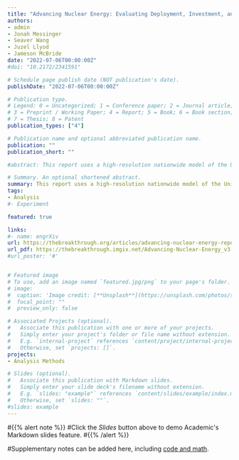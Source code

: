 ```yaml
---
title: "Advancing Nuclear Energy: Evaluating Deployment, Investment, and Impact in America's Clean Energy Future"
authors:  
- admin
- Jonah Messinger
- Seaver Wang
- Juzel Llyod
- Jameson McBride
date: "2022-07-06T00:00:00Z"
#doi: "10.2172/2341591"

# Schedule page publish date (NOT publication's date).
publishDate: "2022-07-06T00:00:00Z"

# Publication type.
# Legend: 0 = Uncategorized; 1 = Conference paper; 2 = Journal article;
# 3 = Preprint / Working Paper; 4 = Report; 5 = Book; 6 = Book section;
# 7 = Thesis; 8 = Patent
publication_types: ["4"]

# Publication name and optional abbreviated publication name.
publication: ""
publication_short: ""

#abstract: This report uses a high-resolution nationwide model of the United States electricity sector to demonstrate how advanced nuclear reactors might play a major role in a least-cost plan to transition the power grid entirely to clean energy sources by 2050, assuming that the first advanced reactors are available for deployment by 2030. A range of input assumptions were developed to encompass uncertainty in cost and learning rates to estimate the outer bounds of potential future deployment. Across these scenarios, the model chooses to deploy a large quantity of advanced nuclear power plants. Even in the case that first-of-a-kind advanced reactors are deployed at the high end of current cost estimates and benefit from very little technological learning as additional units are deployed, advanced nuclear captures a significant share of future electricity generation. This finding indicates that advanced nuclear energy technology provides important and extremely valuable benefits to the electricity system.

# Summary. An optional shortened abstract.
summary: This report uses a high-resolution nationwide model of the United States electricity sector to demonstrate how advanced nuclear reactors might play a major role in a least-cost plan to transition the power grid entirely to clean energy sources by 2050.
tags:
- Analysis 
#- Experiment

featured: true

links:
#- name: engrXiv
url: https://thebreakthrough.org/articles/advancing-nuclear-energy-report
url_pdf: https://thebreakthrough.imgix.net/Advancing-Nuclear-Energy_v3-compressed.pdf
#url_poster: '#'


# Featured image
# To use, add an image named `featured.jpg/png` to your page's folder. 
# image: 
#  caption: 'Image credit: [**Unsplash**](https://unsplash.com/photos/s9CC2SKySJM)'
#  focal_point: ""
#  preview_only: false

# Associated Projects (optional).
#   Associate this publication with one or more of your projects.
#   Simply enter your project's folder or file name without extension.
#   E.g. `internal-project` references `content/project/internal-project/index.md`.
#   Otherwise, set `projects: []`.
projects:
- Analysis Methods

# Slides (optional).
#   Associate this publication with Markdown slides.
#   Simply enter your slide deck's filename without extension.
#   E.g. `slides: "example"` references `content/slides/example/index.md`.
#   Otherwise, set `slides: ""`.
#slides: example
---
```


#{{% alert note %}}
#Click the *Slides* button above to demo Academic's Markdown slides feature.
#{{% /alert %}}

#Supplementary notes can be added here, including [code and math](https://sourcethemes.com/academic/docs/writing-markdown-latex/).
